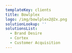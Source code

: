 ```yaml
---
templateKey: clients
title: Bowlplex
logo: /img/bowlplex2@2x.png
solutionLookup: ''
solutionsList:
  - Brand Desire
  - Cortex
  - Customer Acquisition
---
```


